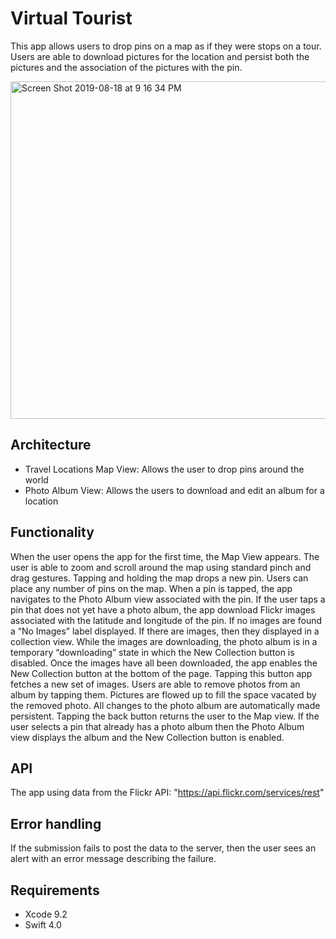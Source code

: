 # Virtual Tourist
This app allows users to drop pins on a map as if they were stops on a tour. Users are able to download pictures for the location and persist both the pictures and the association of the pictures with the pin.

<img width="540" alt="Screen Shot 2019-08-18 at 9 16 34 PM" src="https://user-images.githubusercontent.com/46335329/63233373-d1aa5b00-c1fd-11e9-85c1-5dd76a928468.png">

## Architecture 
- Travel Locations Map View: Allows the user to drop pins around the world
- Photo Album View: Allows the users to download and edit an album for a location

## Functionality
When the user opens the app for the first time, the Map View appears. The user is able to zoom and scroll around the map using standard pinch and drag gestures.
Tapping and holding the map drops a new pin. Users can place any number of pins on the map.
When a pin is tapped, the app navigates to the Photo Album view associated with the pin.
If the user taps a pin that does not yet have a photo album, the app download Flickr images associated with the latitude and longitude of the pin.
If no images are found a “No Images” label displayed.
If there are images, then they displayed in a collection view.
While the images are downloading, the photo album is in a temporary “downloading” state in which the New Collection button is disabled. 
Once the images have all been downloaded, the app enables the New Collection button at the bottom of the page. Tapping this button app fetches a new set of images.
Users are able to remove photos from an album by tapping them. Pictures are flowed up to fill the space vacated by the removed photo.
All changes to the photo album are automatically made persistent.
Tapping the back button returns the user to the Map view.
If the user selects a pin that already has a photo album then the Photo Album view displays the album and the New Collection button is enabled.

## API
The app using data from the Flickr API: "https://api.flickr.com/services/rest"

## Error handling
If the submission fails to post the data to the server, then the user sees an alert with an error message describing the failure.

## Requirements

- Xcode 9.2
- Swift 4.0
